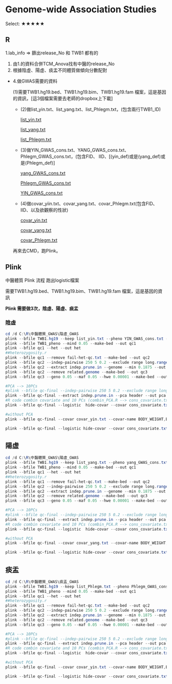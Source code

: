 # Genome-wide Association Studies

Select: ★★★★★

## R

1.lab_info ⇒ 篩出release_No 和 TWB1 都有的

1. 由1.的資料合併TCM_Anova找有中醫的release_No
2. 根據陰虛、陽虛、痰盂不同體質做傾向分數配對
- 4.做GWAS需要的資料
    
    (1)需要TWB1.hg19.bed、TWB1.hg19.bim、TWB1.hg19.fam 檔案，這是基因的資訊，[這3個檔案需要去老師的dropbox上下載]
    
    - (2)做list_yin.txt、list_yang.txt、list_Phlegm.txt，(包含兩行TWB1_ID)
        
        [list_yin.txt](Genome-wide%20Association%20Studies%203dfabf94d5ce44e4be8ab0e8d02c8ecc/list_yin.txt)
        
        [list_yang.txt](Genome-wide%20Association%20Studies%203dfabf94d5ce44e4be8ab0e8d02c8ecc/list_yang.txt)
        
        [list_Phlegm.txt](Genome-wide%20Association%20Studies%203dfabf94d5ce44e4be8ab0e8d02c8ecc/list_Phlegm.txt)
        
    - (3)做YIN_GWAS_cons.txt、YANG_GWAS_cons.txt、Phlegm_GWAS_cons.txt，(包含FID、	IID、[(yin_def)或是(yang_def)或是(Phlegm_def)]
        
        [yang_GWAS_cons.txt](Genome-wide%20Association%20Studies%203dfabf94d5ce44e4be8ab0e8d02c8ecc/yang_GWAS_cons.txt)
        
        [Phlegm_GWAS_cons.txt](Genome-wide%20Association%20Studies%203dfabf94d5ce44e4be8ab0e8d02c8ecc/Phlegm_GWAS_cons.txt)
        
        [YIN_GWAS_cons.txt](Genome-wide%20Association%20Studies%203dfabf94d5ce44e4be8ab0e8d02c8ecc/YIN_GWAS_cons.txt)
        
    - (4)做covar_yiin.txt、covar_yang.txt、covar_Phlegm.txt(包含FID、IID、以及欲觀察的性狀)
        
        [covar_yin.txt](Genome-wide%20Association%20Studies%203dfabf94d5ce44e4be8ab0e8d02c8ecc/covar_yin.txt)
        
        [covar_yang.txt](Genome-wide%20Association%20Studies%203dfabf94d5ce44e4be8ab0e8d02c8ecc/covar_yang.txt)
        
        [covar_Phlegm.txt](Genome-wide%20Association%20Studies%203dfabf94d5ce44e4be8ab0e8d02c8ecc/covar_Phlegm.txt)
        
    
    再來去CMD，跑Plink。
    

## Plink

中醫體質 Plink 流程  跑出logistic檔案

需要TWB1.hg19.bed、TWB1.hg19.bim、TWB1.hg19.fam 檔案，這是基因的資訊

**Plink 需要做3次，陰虛、陽虛、痰盂**

### 陰虛

```powershell
cd /d C:\R\中醫體質_GWAS\陰虛_GWAS
plink --bfile TWB1.hg19 --keep list_yin.txt --pheno YIN_GWAS_cons.txt --pheno-name Yin_def --make-bed --out TWB1_pheno
plink --bfile TWB1_pheno --mind 0.05 --make-bed --out qc1
plink --bfile qc1 --het --out het
##heterozygosity.r
plink --bfile qc1 --remove fail-het-qc.txt --make-bed --out qc2
plink --bfile qc2 --indep-pairwise 250 5 0.2 --exclude range long.range.LD.region.txt --out indep
plink --bfile qc2 --extract indep.prune.in --genome --min 0.1875 --out related  #take long time
plink --bfile qc2 --remove related.genome --make-bed --out qc3
plink --bfile qc3 --geno 0.05 --maf 0.05 --hwe 0.00001 --make-bed --out qc-final

#PCA --> 10PCs
#plink --bfile qc-final --indep-pairwise 250 5 0.2 --exclude range long.range.LD.region.txt --out indep
plink --bfile qc-final --extract indep.prune.in --pca header --out pca
#R code combin covariate and 10 PCs (combin_PCA.R --> cons_covariate.txt)
plink --bfile qc-final --logistic  hide-covar --covar cons_covariate.txt --covar-name BODY_WEIGHT,BMI,BODY_FAT_RATE,BODY_WAISTLINE,BODY_BUTTOCKS,WHR,CREATININE,URIC_ACID,PC1-PC10 --out GWAS_PCA_Yin

#without PCA
plink --bfile qc-final --covar covar_yin.txt --covar-name BODY_WEIGHT,BMI,BODY_FAT_RATE,BODY_WAISTLINE,BODY_BUTTOCKS,WHR,CREATININE,URIC_ACID --logistic --out GWAS_Yin

plink --bfile qc-final --logistic hide-covar --covar cons_covariate.txt --covar-name BODY_WEIGHT,BMI,BODY_FAT_RATE,BODY_WAISTLINE,BODY_BUTTOCKS,WHR,CREATININE,URIC_ACID,PC1-PC10 --out Yin_def_result
```

## 陽虛

```powershell
cd /d C:\R\中醫體質_GWAS\陽虛_GWAS
plink --bfile TWB1.hg19 --keep list_yang.txt --pheno yang_GWAS_cons.txt --pheno-name Yang_def --make-bed --out TWB1_pheno
plink --bfile TWB1_pheno --mind 0.05 --make-bed --out qc1
plink --bfile qc1 --het --out het
##heterozygosity.r
plink --bfile qc1 --remove fail-het-qc.txt --make-bed --out qc2
plink --bfile qc2 --indep-pairwise 250 5 0.2 --exclude range long.range.LD.region.txt --out indep
plink --bfile qc2 --extract indep.prune.in --genome --min 0.1875 --out related  #take long time
plink --bfile qc2 --remove related.genome --make-bed --out qc3
plink --bfile qc3 --geno 0.05 --maf 0.05 --hwe 0.00001 --make-bed --out qc-final

#PCA --> 10PCs
#plink --bfile qc-final --indep-pairwise 250 5 0.2 --exclude range long.range.LD.region.txt --out indep
plink --bfile qc-final --extract indep.prune.in --pca header --out pca
#R code combin covariate and 10 PCs (combin_PCA.R --> cons_covariate.txt)
plink --bfile qc-final --logistic  hide-covar --covar cons_covariate.txt --covar-name BODY_WEIGHT,BMI,BODY_FAT_RATE,BODY_WAISTLINE,BODY_BUTTOCKS,WHR,CREATININE,URIC_ACID,PC1-PC10 --out GWAS_PCA_Yang

#without PCA
plink --bfile qc-final --covar covar_yang.txt --covar-name BODY_WEIGHT,BMI,BODY_FAT_RATE,BODY_WAISTLINE,BODY_BUTTOCKS,WHR,CREATININE,URIC_ACID --logistic --out GWAS_Yang

plink --bfile qc-final --logistic hide-covar --covar cons_covariate.txt --covar-name BODY_WEIGHT,BMI,BODY_FAT_RATE,BODY_WAISTLINE,BODY_BUTTOCKS,WHR,CREATININE,URIC_ACID,PC1-PC10 --out Yang_def_result
```

## 痰盂

```powershell
cd /d C:\R\中醫體質_GWAS\痰盂_GWAS
plink --bfile TWB1.hg19 --keep list_Phlegm.txt --pheno Phlegm_GWAS_cons.txt --pheno-name Phlegm_def --make-bed --out TWB1_pheno
plink --bfile TWB1_pheno --mind 0.05 --make-bed --out qc1
plink --bfile qc1 --het --out het
##heterozygosity.r
plink --bfile qc1 --remove fail-het-qc.txt --make-bed --out qc2
plink --bfile qc2 --indep-pairwise 250 5 0.2 --exclude range long.range.LD.region.txt --out indep
plink --bfile qc2 --extract indep.prune.in --genome --min 0.1875 --out related  #take long time
plink --bfile qc2 --remove related.genome --make-bed --out qc3
plink --bfile qc3 --geno 0.05 --maf 0.05 --hwe 0.00001 --make-bed --out qc-final

#PCA --> 10PCs
#plink --bfile qc-final --indep-pairwise 250 5 0.2 --exclude range long.range.LD.region.txt --out indep
plink --bfile qc-final --extract indep.prune.in --pca header --out pca
#R code combin covariate and 10 PCs (combin_PCA.R --> cons_covariate.txt)
plink --bfile qc-final --logistic  hide-covar --covar cons_covariate.txt --covar-name BODY_WEIGHT,BMI,BODY_FAT_RATE,BODY_WAISTLINE,BODY_BUTTOCKS,WHR,CREATININE,URIC_ACID,PC1-PC10 --out GWAS_PCA_Phlegm

#without PCA
plink --bfile qc-final --covar covar_yin.txt --covar-name BODY_WEIGHT,BMI,BODY_FAT_RATE,BODY_WAISTLINE,BODY_BUTTOCKS,WHR,CREATININE,URIC_ACID --logistic --out GWAS_Phlegm

plink --bfile qc-final --logistic hide-covar --covar cons_covariate.txt --covar-name BODY_WEIGHT,BMI,BODY_FAT_RATE,BODY_WAISTLINE,BODY_BUTTOCKS,WHR,CREATININE,URIC_ACID,PC1-PC10 --out Phlegm_def_result
```
